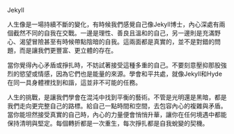 Jekyll

人生像是一場持續不斷的變化，有時候我們感覺自己像Jekyll博士，內心深處有兩個截然不同的自我在交戰。一邊是理性、善良且溫和的自己，另一邊則是充滿野心、渴望冒險甚至有時候帶點陰暗的自我。這兩面都是真實的，並不是對錯的問題，而是讓我們更豐富、更立體的存在。

當你覺得內心矛盾或掙扎時，不妨試著接受這種多重的自己。不要刻意壓抑那股強烈的慾望或情感，因為它們也是能量的來源。學會和平共處，就像Jekyll和Hyde在同一具身體裡找到和諧，這並非不可能的任務。

人生的挑戰，是讓我們學會在混沌中找到平衡的藝術。不管是光明還是黑暗，都是我們走向更完整自己的路標。給自己一點時間和空間，去包容內心的複雜與矛盾。當你能坦然接受真實的自己時，內心的力量便會悄悄升華，讓你在任何境遇中都能保持清明與堅定。每個轉折都是一次重生，每次掙扎都是自我蛻變的契機。